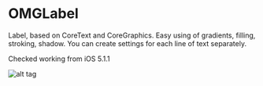 OMGLabel
========

Label, based on CoreText and CoreGraphics. Easy using of gradients, filling, stroking, shadow. You can create settings for each line of text separately.

Checked working from iOS 5.1.1

![alt tag](https://raw.github.com/Antowkos/OMGLabel/master/Screen.png)
